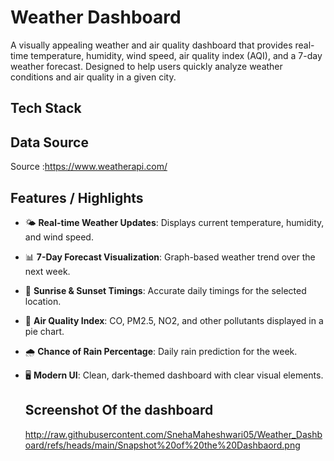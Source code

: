 # Weather Dashboard

A visually appealing weather and air quality dashboard that provides real-time temperature, humidity, wind speed, air quality index (AQI), and a 7-day weather forecast. Designed to help users quickly analyze weather conditions and air quality in a given city.

## Tech Stack


## Data Source
Source :https://www.weatherapi.com/

## Features / Highlights
- 🌤 **Real-time Weather Updates**: Displays current temperature, humidity, and wind speed.  
- 📊 **7-Day Forecast Visualization**: Graph-based weather trend over the next week.  
- 🌅 **Sunrise & Sunset Timings**: Accurate daily timings for the selected location.  
- 💨 **Air Quality Index**: CO, PM2.5, NO2, and other pollutants displayed in a pie chart.  
- 🌧 **Chance of Rain Percentage**: Daily rain prediction for the week.  
- 🖥 **Modern UI**: Clean, dark-themed dashboard with clear visual elements.

  ## Screenshot Of the dashboard
  http://raw.githubusercontent.com/SnehaMaheshwari05/Weather_Dashboard/refs/heads/main/Snapshot%20of%20the%20Dashbaord.png
  
  
